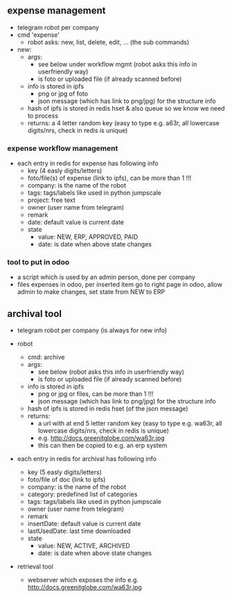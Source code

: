 
## expense management

- telegram robot per company
- cmd 'expense'
    - robot asks: new, list, delete, edit, ... (the sub commands)
- new:
    - args:
        - see below under workflow mgmt (robot asks this info in userfriendly way)
        - is foto or uploaded file (if already scanned before)
    - info is stored in ipfs
        - png or jpg of foto
        - json message (which has link to png/jpg) for the structure info
    - hash of ipfs is stored in redis hset & also queue so we know we need to process
    - returns: a 4 letter random key (easy to type e.g. a63r, all lowercase digits/nrs, check in redis is unique)
    
### expense workflow management

- each entry in redis for expense has following info
  - key (4 easly digits/letters)
  - foto/file(s) of expense (link to ipfs), can be more than 1 !!!
  - company: is the name of the robot
  - tags: tags/labels like used in python jumpscale
  - project: free text      
  - owner (user name from telegram)
  - remark
  - date: default value is current date
  - state
      - value: NEW, ERP, APPROVED, PAID
      - date: is date when above state changes
  
### tool to put in odoo

- a script which is used by an admin person, done per company
- files expenses in odoo, per inserted item go to right page in odoo, allow admin to make changes, set state from NEW to ERP

## archival tool

- telegram robot per company (is always for new info)
- robot
    - cmd: archive
    - args:
        - see below (robot asks this info in userfriendly way)
        - is foto or uploaded file (if already scanned before)
    - info is stored in ipfs
        - png or jpg or files, can be more than 1 !!!
        - json message (which has link to png/jpg) for the structure info
    - hash of ipfs is stored in redis hset (of the json message)
    - returns: 
        - a url with at end 5 letter random key (easy to type e.g. wa63r, all lowercase digits/nrs, check in redis is unique)
        - e.g. http://docs.greenitglobe.com/wa63r.jpg
        - this can then be copied to e.g. an erp system

- each entry in redis for archival has following info
  - key (5 easly digits/letters)
  - foto/file of doc (link to ipfs)
  - company: is the name of the robot
  - category: predefined list of categories
  - tags: tags/labels like used in python jumpscale
  - owner (user name from telegram)
  - remark
  - insertDate: default value is current date
  - lastUsedDate: last time downloaded
  - state
      - value: NEW, ACTIVE, ARCHIVED
      - date: is date when above state changes
      
- retrieval tool
    - webserver which exposes the info e.g. http://docs.greenitglobe.com/wa63r.jpg
  
